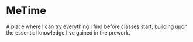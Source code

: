 # MeTime
A place where I can try everything I find before classes start, building upon the essential knowledge I've gained in the prework. 
